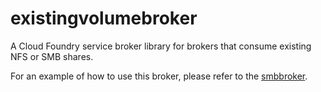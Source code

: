 # existingvolumebroker
A Cloud Foundry service broker library for brokers that consume existing NFS or
SMB shares.

For an example of how to use this broker, please refer to the [smbbroker](https://github.com/cloudfoundry/smbbroker).
